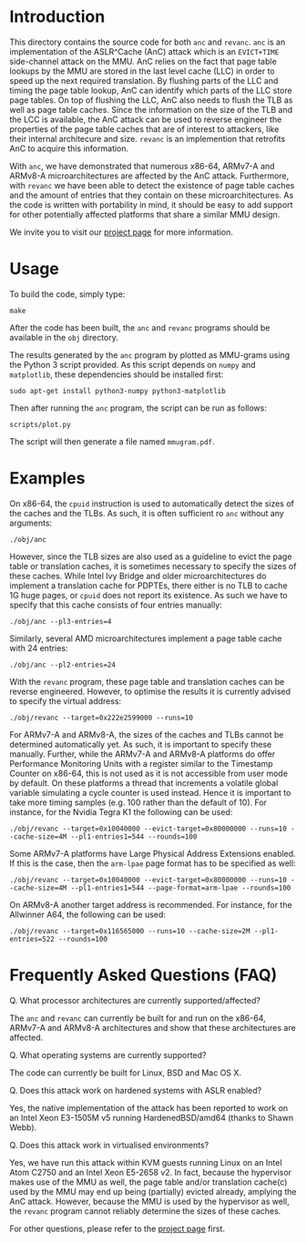 Introduction
============

This directory contains the source code for both `anc` and `revanc`. `anc` is an implementation
of the ASLR^Cache (AnC) attack which is an `EVICT+TIME` side-channel attack on the MMU. AnC
relies on the fact that page table lookups by the MMU are stored in the last level cache (LLC) in
order to speed up the next required translation. By flushing parts of the LLC and timing the page
table lookup, AnC can identify which parts of the LLC store page tables. On top of flushing the
LLC, AnC also needs to flush the TLB as well as page table caches. Since the information on the
size of the TLB and the LCC is available, the AnC attack can be used to reverse engineer the
properties of the page table caches that are of interest to attackers, like their internal
architecure and size. `revanc` is an implemention that retrofits AnC to acquire this information.

With `anc`, we have demonstrated that numerous x86-64, ARMv7-A and ARMv8-A microarchitectures are
affected by the AnC attack. Furthermore, with `revanc` we have been able to detect the existence
of page table caches and the amount of entries that they contain on these microarchitectures. As
the code is written with portability in mind, it should be easy to add support for other
potentially affected platforms that share a similar MMU design.

We invite you to visit our [project page](https://www.vusec.net/projects/anc/) for more information.

Usage
=====

To build the code, simply type:

	make

After the code has been built, the `anc` and `revanc` programs should be available in the `obj`
directory.

The results generated by the `anc` program by plotted as MMU-grams using the Python 3 script
provided. As this script depends on `numpy` and `matplotlib`, these dependencies should be
installed first:

	sudo apt-get install python3-numpy python3-matplotlib

Then after running the `anc` program, the script can be run as follows:

	scripts/plot.py

The script will then generate a file named `mmugram.pdf`.

Examples
========

On x86-64, the `cpuid` instruction is used to automatically detect the sizes of the caches and the
TLBs. As such, it is often sufficient ro `anc` without any arguments:

	./obj/anc

However, since the TLB sizes are also used as a guideline to evict the page table or translation
caches, it is sometimes necessary to specify the sizes of these caches. While Intel Ivy Bridge and
older microarchitectures do implement a translation cache for PDPTEs, there either is no TLB to
cache 1G huge pages, or `cpuid` does not report its existence. As such we have to specify that this
cache consists of four entries manually:

	./obj/anc --pl3-entries=4

Similarly, several AMD microarchitectures implement a page table cache with 24 entries:

	./obj/anc --pl2-entries=24

With the `revanc` program, these page table and translation caches can be reverse engineered.
However, to optimise the results it is currently advised to specify the virtual address:

	./obj/revanc --target=0x222e2599000 --runs=10

For ARMv7-A and ARMv8-A, the sizes of the caches and TLBs cannot be determined automatically yet.
As such, it is important to specify these manually. Further, while the ARMv7-A and ARMv8-A
platforms do offer Performance Monitoring Units with a register similar to the Timestamp Counter on
x86-64, this is not used as it is not accessible from user mode by default. On these platforms a
thread that increments a volatile global variable simulating a cycle counter is used instead. Hence
it is important to take more timing samples (e.g. 100 rather than the default of 10). For instance,
for the Nvidia Tegra K1 the following can be used:

	./obj/revanc --target=0x10040000 --evict-target=0x80000000 --runs=10 --cache-size=4M --pl1-entries1=544 --rounds=100

Some ARMv7-A platforms have Large Physical Address Extensions enabled. If this is the case, then
the `arm-lpae` page format has to be specified as well:

	./obj/revanc --target=0x10040000 --evict-target=0x80000000 --runs=10 --cache-size=4M --pl1-entries1=544 --page-format=arm-lpae --rounds=100

On ARMv8-A another target address is recommended. For instance, for the Allwinner A64, the
following can be used:

	./obj/revanc --target=0x116565000 --runs=10 --cache-size=2M --pl1-entries=522 --rounds=100

Frequently Asked Questions (FAQ)
================================

Q. What processor architectures are currently supported/affected?

The `anc` and `revanc` can currently be built for and run on the x86-64, ARMv7-A and ARMv8-A
architectures and show that these architectures are affected.

Q. What operating systems are currently supported?

The code can currently be built for Linux, BSD and Mac OS X.

Q. Does this attack work on hardened systems with ASLR enabled?

Yes, the native implementation of the attack has been reported to work on an Intel Xeon E3-1505M v5
running HardenedBSD/amd64 (thanks to Shawn Webb).

Q. Does this attack work in virtualised environments?

Yes, we have run this attack within KVM guests running Linux on an Intel Atom C2750 and an Intel
Xeon E5-2658 v2. In fact, because the hypervisor makes use of the MMU as well, the page table
and/or translation cache(c) used by the MMU may end up being (partially) evicted already, amplying
the AnC attack. However, because the MMU is used by the hypervisor as well, the `revanc` program
cannot reliably determine the sizes of these caches.

For other questions, please refer to the [project page](https://www.vusec.net/projects/anc/) first.
